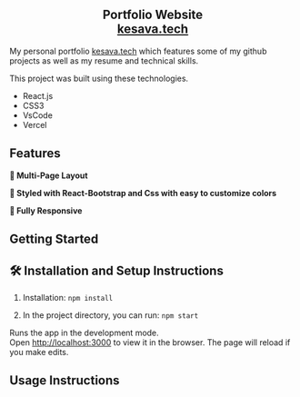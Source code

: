 <h2 align="center">
  Portfolio Website<br/>
  <a href="https://portfoio-website-assesment.vercel.app/" target="_blank">kesava.tech</a>
</h2>





My personal portfolio <a href="https://portfoio-website-assesment.vercel.app/" target="_blank">kesava.tech</a> which features some of my github projects as well as my resume and technical skills.<br/>

This project was built using these technologies.

- React.js
- CSS3
- VsCode
- Vercel

## Features

**📖 Multi-Page Layout**

**🎨 Styled with React-Bootstrap and Css with easy to customize colors**

**📱 Fully Responsive**

## Getting Started


## 🛠 Installation and Setup Instructions

1. Installation: `npm install`

2. In the project directory, you can run: `npm start`

Runs the app in the development mode.\
Open [http://localhost:3000](http://localhost:3000) to view it in the browser.
The page will reload if you make edits.

## Usage Instructions
